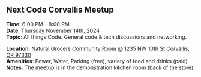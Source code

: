 ## Next Code Corvallis Meetup

**Time**: 6:00 PM - 8:00 PM<br>
**Date**: Thursday November 14th, 2024<br>
**Topic**: All things Code. General code & tech discussions and networking.

**Location**: [Natural Grocers Community Room @ 1235 NW 10th St Corvallis, OR 97330](https://maps.app.goo.gl/gHs9tzfvrwq3XjoLA)<br>
**Amenities**: Power, Water, Parking (free), variety of food and drinks (paid)<br> 
**Notes**: The meetup is in the demonstration kitchen room (back of the store).
